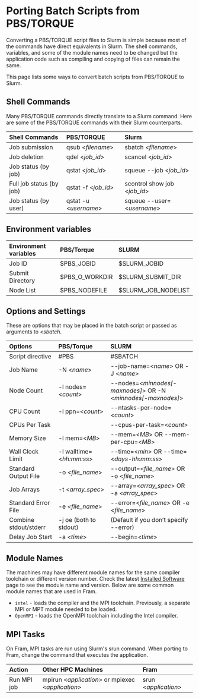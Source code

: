 # Porting Batch Scripts from PBS/TORQUE

Converting a PBS/TORQUE script files to Slurm is simple because most of the commands
have direct equivalents in Slurm. The shell commands, variables, and some of the module names
need to be changed but the application code such as compiling and copying of files
can remain the same.

This page lists some ways to convert batch scripts from PBS/TORQUE to Slurm.

## Shell Commands

Many PBS/TORQUE commands directly translate to a Slurm command. Here are some
of the PBS/TORQUE commands with their Slurm counterparts.

| Shell Commands     | PBS/TORQUE     | Slurm     |
| :------------- | :------------- | :------------- |
| Job submission |  	qsub <*filename*> |  	sbatch <*filename*> |
| Job deletion |  	qdel <*job_id*> |  	scancel <*job_id*> |
| Job status (by job) |  	qstat <*job_id*> |  	squeue --job <*job_id*> |
| Full job status (by job) |  	qstat -f <*job_id*> | scontrol show job <*job_id*> |
| Job status (by user) |  	qstat -u <*username*> |  	squeue --user=<*username*> |

## Environment variables

| Environment variables |  	PBS/Torque |	SLURM |
| :------------- | :------------- | :------------- |
| Job ID  | $PBS_JOBID  | $SLURM_JOBID |
| Submit Directory | $PBS_O_WORKDIR | $SLURM_SUBMIT_DIR |
| Node List | 	$PBS_NODEFILE | $SLURM_JOB_NODELIST |

## Options and Settings

These are options that may be placed in the batch script or passed as arguments
to <*sbatch*.

| Options | PBS/Torque | SLURM |
| :------------- | :------------- | :------------- |
| Script directive | #PBS | #SBATCH |
| Job Name |  	-N <*name*>  | 	--job-name=<*name*> OR -J <*name*> |
| Node Count |  	-l nodes=<*count*> |  	--nodes=<*minnodes[-maxnodes]*> OR -N <*minnodes[-maxnodes]*> |
| CPU Count |  	-l ppn=<*count*> |  	--ntasks-per-node=<*count*> |
| CPUs Per Task |  	  	 | --cpus-per-task=<*count*> |
| Memory Size |  	-l mem=<*MB*> 	 | --mem=<*MB*> OR --mem-per-cpu=<*MB*> |
| Wall Clock Limit |  	-l walltime=<*hh:mm:ss*> | 	--time=<*min*> OR --time=<*days-hh:mm:ss*> |
| Standard Output File |  	-o <*file_name*> |  	--output=<*file_name*> OR -o <*file_name*> |
| Job Arrays |  	-t <*array_spec*> |  	--array=<*array_spec*> OR -a <*array_spec*> |
| Standard Error File |  	-e <*file_name*> |  	--error=<*file_name*> OR -e <*file_name*> |
| Combine stdout/stderr |  	-j oe (both to stdout) |  	(Default if you don’t specify --error) |
| Delay Job Start |  	-a <*time*> |  	--begin=<*time*> |

## Module Names

The machines may have different module names for the same compiler toolchain or different version number. Check the latest [Installed Software](../development/which_software_is_installed.md) page to see the module name and version. Below are some common module names that are
used in Fram.

* `intel` - loads the compiler and the MPI toolchain. Previously, a separate MPI or MPT module needed to be loaded.
* `ÒpenMPI` - loads the OpenMPI toolchain including the Intel compiler.

## MPI Tasks

On Fram, MPI tasks are run using Slurm's srun command. When porting to Fram, change the command that executes the application.

| Action     | Other HPC Machines     | Fram     |
| :------------- | :------------- | :------------- |
| Run MPI job |  	mpirun <*application*> or mpiexec <*application*> |  	srun <*application*> |
